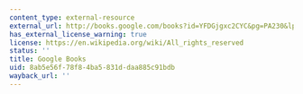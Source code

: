 ```yaml
---
content_type: external-resource
external_url: http://books.google.com/books?id=YFDGjgxc2CYC&pg=PA230&lpg=PA230&dq=richard+nelson+national+systems+of+innovation&source=web&ots=On6qon2BPP&sig=DP0rFEN28x2ar2-ZpmDZJR3EuvY&hl=en&sa=X&oi=book_result&resnum=1&ct=result
has_external_license_warning: true
license: https://en.wikipedia.org/wiki/All_rights_reserved
status: ''
title: Google Books
uid: 8ab5e56f-78f8-4ba5-831d-daa885c91bdb
wayback_url: ''
---
```

